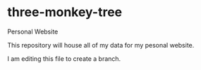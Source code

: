 # three-monkey-tree
Personal Website

This repository will house all of my data for my pesonal website.


I am editing this file to create a branch.